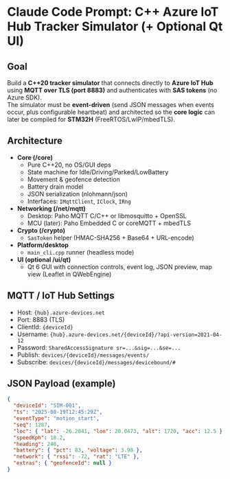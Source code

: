 # Claude Code Prompt: C++ Azure IoT Hub Tracker Simulator (+ Optional Qt UI)

## Goal
Build a **C++20 tracker simulator** that connects directly to **Azure IoT Hub** using **MQTT over TLS (port 8883)** and authenticates with **SAS tokens** (no Azure SDK).  
The simulator must be **event-driven** (send JSON messages when events occur, plus configurable heartbeat) and architected so the **core logic** can later be compiled for **STM32H** (FreeRTOS/LwIP/mbedTLS).

## Architecture
- **Core (/core)**
  - Pure C++20, no OS/GUI deps
  - State machine for Idle/Driving/Parked/LowBattery
  - Movement & geofence detection
  - Battery drain model
  - JSON serialization (nlohmann/json)
  - Interfaces: `IMqttClient`, `IClock`, `IRng`
- **Networking (/net/mqtt)**
  - Desktop: Paho MQTT C/C++ or libmosquitto + OpenSSL
  - MCU (later): Paho Embedded C or coreMQTT + mbedTLS
- **Crypto (/crypto)**
  - `SasToken` helper (HMAC-SHA256 + Base64 + URL-encode)
- **Platform/desktop**
  - `main_cli.cpp` runner (headless mode)
- **UI (optional /ui/qt)**
  - Qt 6 GUI with connection controls, event log, JSON preview, map view (Leaflet in QWebEngine)

## MQTT / IoT Hub Settings
- Host: `{hub}.azure-devices.net`
- Port: 8883 (TLS)
- ClientId: `{deviceId}`
- Username: `{hub}.azure-devices.net/{deviceId}/?api-version=2021-04-12`
- Password: `SharedAccessSignature sr=...&sig=...&se=...`
- Publish: `devices/{deviceId}/messages/events/`
- Subscribe: `devices/{deviceId}/messages/devicebound/#`

## JSON Payload (example)
```json
{
  "deviceId": "SIM-001",
  "ts": "2025-08-19T12:45:29Z",
  "eventType": "motion_start",
  "seq": 1287,
  "loc": { "lat": -26.2041, "lon": 28.0473, "alt": 1720, "acc": 12.5 },
  "speedKph": 18.2,
  "heading": 240,
  "battery": { "pct": 83, "voltage": 3.98 },
  "network": { "rssi": -72, "rat": "LTE" },
  "extras": { "geofenceId": null }
}

